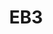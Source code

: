 ---
title: "EB3"
description: "Standalone Smart Home Battery Camera."
image: "/images/wifi/EB3.png"
images:
  - url: "/images/wifi/EB3.png"
    caption: "Front view"

features:
  - "3MP Resolution (2304 × 1296)"
  - "131° Ultra-Wide Viewing Angle"
  - "15m Color Night Vision + IR"
  - "Smart Human Motion Detection"
  - "Two-Way Audio & Custom Alert Zones"
  - "Weatherproof Design (IP Rated)"
  - "5200mAh Battery + MicroSD/Cloud Storage"

specifications:
  ### General
  model: "CS-EB3 (3MP)"
  dimensions: "105.9 × 62.8 × 62.8 mm (4.17 × 2.47 × 2.47 inch)"
  weight: "522g (18.41 oz)"
  operating_conditions: "-20°C to 50°C (-4°F to 122°F), ≤95% Humidity"
  ip_grade: "Weatherproof Design"
  power_consumption: "Max. 10W"

  ### Camera
  image_sensor: "1/2.8” 3-Megapixel CMOS"
  lens: "2.8mm @ F2.0 | 131°(D), 110°(H), 58°(V)"
  shutter_speed: "Self-adaptive"
  minimum_illumination: "0.01 Lux @ F2.0 (0 Lux with IR)"
  dnr: "3D DNR"
  night_vision: "15m (IR & Color)"

  ### Video & Audio
  max_resolution: "2304 × 1296 (3MP)"
  frame_rate: "15fps (Self-Adaptive)"
  video_compression: "H.265 / H.264"
  max_bitrate: "1.5 Mbps"
  functions: "Anti-Flicker, Heart Beat, Watermark"

  ### Network
  wifi_standard: "IEEE 802.11b/g/n"
  frequency_range: "2.4 GHz ~ 2.4835 GHz"
  security: "WEP, WPA/WPA2, WPA-PSK/WPA2-PSK"
  min_network_requirement: "4Mbps"

  ### Power
  battery_capacity: "5200 mAh"
  power_supply: "DC 5V/2A (Purchased Separately)"

  ### Storage
  local_storage: "MicroSD Card (Up to 256GB)"
  cloud_storage: "EZVIZ CloudPlay (Subscription)"

  ### Smart Features
  smart_alarm: "Smart Human Motion Detection"
  alert_area: "Customizable Zones"
  two_way_talk: "Supports"

price: "Contact Sales"
---